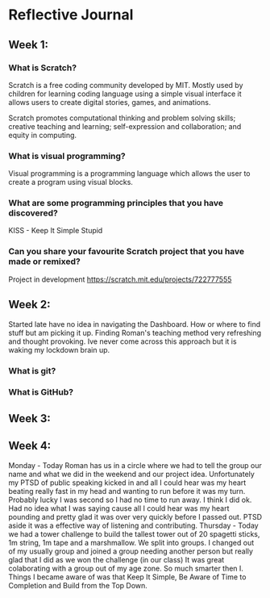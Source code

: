 # Reflective Journal

## Week 1:

### What is Scratch?
Scratch is a free coding community developed by MIT. Mostly used by children for learning coding language using a simple visual interface it allows users to create digital stories, games, and animations.

Scratch promotes computational thinking and problem solving skills; creative teaching and learning; self-expression and collaboration; and equity in computing.

### What is visual programming?
Visual programming is a programming language which allows the user to create a program using visual blocks.

### What are some programming principles that you have discovered?
KISS - Keep It Simple Stupid


### Can you share your favourite Scratch project that you have made or remixed?
Project in development
https://scratch.mit.edu/projects/722777555

## Week 2:
Started late have no idea in navigating the Dashboard.  How or where to find stuff but am picking it up. Finding Roman's teaching method very refreshing and thought provoking.  Ive never come across this approach but it is waking my lockdown brain up.

### What is git?

### What is GitHub?

## Week 3:

## Week 4:
Monday - Today Roman has us in a circle where we had to tell the group our name and what we did in the weekend and our project idea.  Unfortunately my PTSD of public speaking kicked in and all I could hear was my heart beating really fast in my head and wanting to run before it was my turn.  Probably lucky I was second so I had no time to run away.  I think I did ok.  Had no idea what I was saying cause all I could hear was my heart pounding and pretty glad it was over very quickly before I passed out. PTSD aside it was a effective way of listening and contributing.
Thursday - Today we had a tower challenge to build the tallest tower out of 20 spagetti sticks, 1m string, 1m tape and a marshmallow.  We split into groups. I changed out of my usually group and joined a  group needing another person but really glad that I did as we won the challenge (in our class) It was great colaborating with a group out of my age zone. So much smarter then I. Things I became aware of was that Keep It Simple, Be Aware of Time to Completion and Build from the Top Down.

